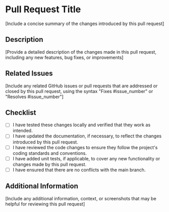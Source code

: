 # Pull Request Title

[Include a concise summary of the changes introduced by this pull request]

## Description

[Provide a detailed description of the changes made in this pull request, including any new features, bug fixes, or improvements]

## Related Issues

[Include any related GitHub issues or pull requests that are addressed or closed by this pull request, using the syntax "Fixes #issue_number" or "Resolves #issue_number"]

## Checklist

- [ ] I have tested these changes locally and verified that they work as intended.
- [ ] I have updated the documentation, if necessary, to reflect the changes introduced by this pull request.
- [ ] I have reviewed the code changes to ensure they follow the project's coding standards and conventions.
- [ ] I have added unit tests, if applicable, to cover any new functionality or changes made by this pull request.
- [ ] I have ensured that there are no conflicts with the main branch.

## Additional Information

[Include any additional information, context, or screenshots that may be helpful for reviewing this pull request]

